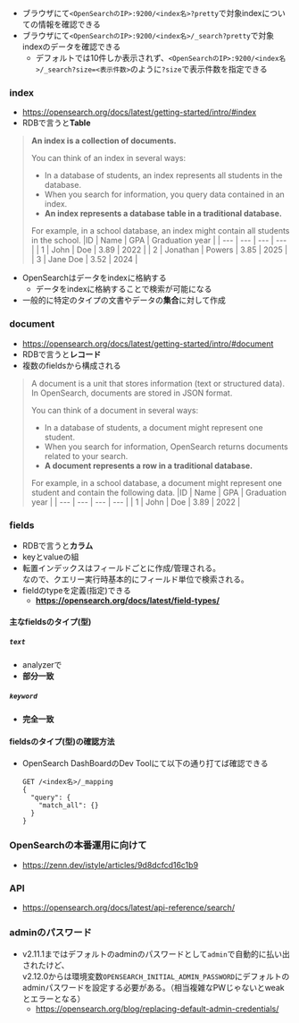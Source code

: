 - ブラウザにて`<OpenSearchのIP>:9200/<index名>?pretty`で対象indexについての情報を確認できる
- ブラウザにて`<OpenSearchのIP>:9200/<index名>/_search?pretty`で対象indexのデータを確認できる
  - デフォルトでは10件しか表示されず、`<OpenSearchのIP>:9200/<index名>/_search?size=<表示件数>`のように`?size`で表示件数を指定できる

### index
- https://opensearch.org/docs/latest/getting-started/intro/#index
- RDBで言うと**Table**
> **An index is a collection of documents.**
>
> You can think of an index in several ways:
>
> - In a database of students, an index represents all students in the database.
> - When you search for information, you query data contained in an index.
> - **An index represents a database table in a traditional database.**
>
>For example, in a school database, an index might contain all students in the school.
> |ID |	Name | GPA | Graduation year |
> | --- | --- | --- | --- |
> | 1	| John | Doe | 3.89 | 2022 |
> | 2 | Jonathan | Powers | 3.85 | 2025 |
> | 3	| Jane Doe | 3.52 | 2024 |
- OpenSearchはデータをindexに格納する
  - データをindexに格納することで検索が可能になる
- 一般的に特定のタイプの文書やデータの**集合**に対して作成

### document
- https://opensearch.org/docs/latest/getting-started/intro/#document
- RDBで言うと**レコード**
- 複数のfieldsから構成される
> A document is a unit that stores information (text or structured data). In OpenSearch, documents are stored in JSON format.
> 
> You can think of a document in several ways:
> - In a database of students, a document might represent one student.
> - When you search for information, OpenSearch returns documents related to your search.
> - **A document represents a row in a traditional database.**
>
> For example, in a school database, a document might represent one student and contain the following data.
> |ID |	Name | GPA | Graduation year |
> | --- | --- | --- | --- |
> | 1	| John | Doe | 3.89 | 2022 |

### fields
- RDBで言うと**カラム**
- keyとvalueの組
- 転置インデックスはフィールドごとに作成/管理される。  
  なので、クエリー実行時基本的にフィールド単位で検索される。
- fieldのtypeを定義(指定)できる
  - **https://opensearch.org/docs/latest/field-types/**
#### 主なfieldsのタイプ(型)
##### `text`
- analyzerで
- **部分一致**

##### `keyword`
- **完全一致**

#### fieldsのタイプ(型)の確認方法
- OpenSearch DashBoardのDev Toolにて以下の通り打てば確認できる  
  ```shell
  GET /<index名>/_mapping
  {
    "query": {
      "match_all": {}
    }
  }
  ```

### OpenSearchの本番運用に向けて
- https://zenn.dev/istyle/articles/9d8dcfcd16c1b9

### API
- https://opensearch.org/docs/latest/api-reference/search/

### adminのパスワード
- v2.11.1まではデフォルトのadminのパスワードとして`admin`で自動的に払い出されたけど、  
  v2.12.0からは環境変数`OPENSEARCH_INITIAL_ADMIN_PASSWORD`にデフォルトのadminパスワードを設定する必要がある。（相当複雑なPWじゃないとweakとエラーとなる）
  - https://opensearch.org/blog/replacing-default-admin-credentials/